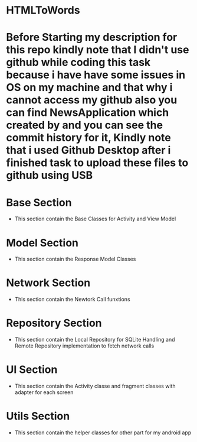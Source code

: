 # HTMLToWords
 
# Before Starting my description for this repo kindly note that I didn't use github while coding this task because i have  have some issues in OS on my machine and that why i cannot access my github also you can find NewsApplication which created by and you can see the commit history for it, Kindly note that i used Github Desktop after i finished task to upload these files to github using USB 


# Base Section
- This section contain the Base Classes for Activity and View Model


# Model Section
- This section contain the Response Model Classes


# Network Section
- This section contain the Newtork Call funxtions


# Repository Section
- This section contain the Local Repository for SQLite Handling and Remote Repository implementation to fetch network calls


# UI Section
- This section contain the Activity classe and fragment classes with adapter for each screen


# Utils Section
- This section contain the helper classes for other part for my android app
